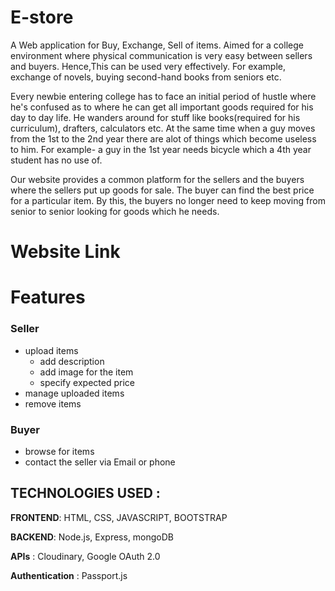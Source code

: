 # E-store
A Web application for Buy, Exchange, Sell of items. Aimed for a college environment where physical communication is very easy between sellers and buyers. Hence,This can be used very effectively. For example, exchange of novels, buying second-hand books from seniors etc.

Every newbie entering college has to face an initial period of hustle where he's confused as to where he can get all important goods required for his day to day life. He wanders around for stuff like books(required for his curriculum), drafters, calculators etc. At the same time when a guy moves from the 1st to the 2nd year there are alot of things which become useless to him. For example- a guy in the 1st year needs bicycle which a 4th year student has no use of.

Our website provides a common platform for the sellers and the buyers where the sellers put up goods for sale. The buyer can find the best price for a particular item. By this, the buyers no longer need to keep moving from senior to senior looking for goods which he needs.

# Website Link


# Features

### Seller
- upload items
  - add description
  - add image for the item
  - specify expected price
- manage uploaded items
- remove items

### Buyer

- browse for items
- contact the seller via Email or phone

 ## TECHNOLOGIES USED :
 
 **FRONTEND**: HTML, CSS, JAVASCRIPT, BOOTSTRAP

 **BACKEND**: Node.js, Express, mongoDB

 **APIs** : Cloudinary, Google OAuth 2.0
 
  **Authentication** : Passport.js
